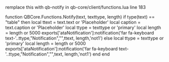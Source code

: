 remplace this with qb-notify in qb-core/client/functions.lua  line 183

function QBCore.Functions.Notify(text, texttype, length)
    if type(text) == "table" then
    local ttext = text.text or 'Placeholder'
    local caption = text.caption or 'Placeholder'
    local ttype = texttype or 'primary'
    local length = length or 5000
    exports['ataNotification']:notification('far fa-keyboard text-'..ttype,"Notification","",ttext, length,'not1')
    else
    local ttype = texttype or 'primary'
    local length = length or 5000
    exports['ataNotification']:notification('far fa-keyboard text-'..ttype,"Notification","",text, length,'not1')
    end
end





